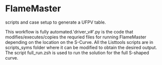 # FlameMaster
scripts and case setup to generate a UFPV table.


This workflow is fully automated.'driver_v#'.py is the code that modifies/executes/copies the requried files for running FlameMaster
depending on the location on the S-Curve.
All the Listtools scripts are in scripts_syms folder where it can be modified to obtain the desired output.
The script full_run.zsh is used to run the solution for the full S-shaped curve.
